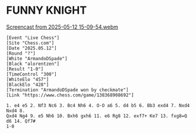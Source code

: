 # FUNNY KNIGHT
[Screencast from 2025-05-12 15-09-54.webm](https://github.com/user-attachments/assets/53b6e74d-49e0-42c1-b8a2-071379dd9111)

```
[Event "Live Chess"]
[Site "Chess.com"]
[Date "2025.05.12"]
[Round "?"]
[White "ArmandoDSpade"]
[Black "alorentzen"]
[Result "1-0"]
[TimeControl "300"]
[WhiteElo "457"]
[BlackElo "428"]
[Termination "ArmandoDSpade won by checkmate"]
[Link "https://www.chess.com/game/138368908692"]

1. e4 e5 2. Nf3 Nc6 3. Bc4 Nh6 4. O-O a6 5. d4 b5 6. Bb3 exd4 7. Nxd4 Nxd4 8.
Qxd4 Ng4 9. e5 Nh6 10. Bxh6 gxh6 11. e6 Rg8 12. exf7+ Ke7 13. fxg8=Q d6 14. Qf7#
1-0
```
